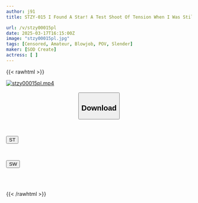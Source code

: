 ```yaml
---
author: j91
title: STZY-015 I Found A Star! A Test Shoot Of Tension When I Was Still An Amateur. A College Student Who Grew Up In A Seaside Town And Was Treated Like An Idol In Her Hometown Of Shizuoka, Ichinomiya Rui (22)

url: /v/stzy00015pl
date: 2025-03-17T16:15:00Z
image: "stzy00015pl.jpg"
tags: [Censored, Amateur, Blowjob, POV, Slender]
maker: [SOD Create]
actress: [ ]
---
```



{{< rawhtml >}}

<div class="video" data-videoid="kw361aM7PotOxD4">
    <a href="javascript:;">
        <img src="/v/stzy00015pl/stzy00015pl.jpg" width="WIDTH" height="HEIGHT" alt="stzy00015pl.mp4" loading="lazy">
    </a>
</div>

<script type="text/javascript" src="https://j91.asia/asset/on-demand-st.js"></script>

<br>
  <link rel="stylesheet" href="https://j91.asia/asset/bs5.css">
  
  <center>
  <button class="btn btn-primary" type="button" data-bs-toggle="collapse" data-bs-target=".multi-collapse" aria-expanded="false" aria-controls="multiCollapseExample1 multiCollapseExample2"><h2>Download</h2></button></center>
</p>
<div class="row">
  <div class="col">
    <div class="collapse multi-collapse" id="multiCollapseExample1">
      <div class="card card-body">
	      	      <br>
<div class="buttons">  
<p><a href="/v/stzy00015pl/st.html" target="_blank"><button class="btn-hover color-3"><i class="fa fa-download"></i> ST</button></a></p></div>
    </div>
  </div>
</div>
  <div class="col">
    <div class="collapse multi-collapse" id="multiCollapseExample2">
      <div class="card card-body">
	      <br>
<div class="buttons">
<p><a href="/v/stzy00015pl/sw.html" target="_blank"><button class="btn-hover color-2"><i class="fa fa-download"></i> SW</button></a></p></div>
<br><br>
      </div>
    </div>
  </div>
</div>

{{< /rawhtml >}}